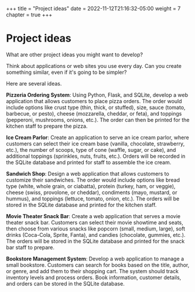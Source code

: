 +++
title = "Project ideas"
date = 2022-11-12T21:16:32-05:00
weight = 7
chapter = true
+++

# Project ideas

What are other project ideas you might want to develop?

Think about applications or web sites you use every day.
Can you create something similar, even if it's going to be simpler?

Here are several ideas.

**Pizzeria Ordering System**:
Using Python, Flask, and SQLite, develop a web application that allows customers to place pizza orders.
The order would include options like crust type (thin, thick, or stuffed), size, sauce (tomato, barbecue, or pesto),
cheese (mozzarella, cheddar, or feta), and toppings (pepperoni, mushrooms, onions, etc.).
The order can then be printed for the kitchen staff to prepare the pizza.

**Ice Cream Parlor**:
Create an application to serve an ice cream parlor, where customers can select their ice cream base
(vanilla, chocolate, strawberry, etc.), the number of scoops, type of cone (waffle, sugar, or cake),
and additional toppings (sprinkles, nuts, fruits, etc.).
Orders will be recorded in the SQLite database and printed for staff to assemble the ice cream.

**Sandwich Shop**:
Design a web application that allows customers to customize their sandwiches.
The order would include options like bread type (white, whole grain, or ciabatta), protein (turkey, ham, or veggie),
cheese (swiss, provolone, or cheddar), condiments (mayo, mustard, or hummus), and toppings (lettuce, tomato, onion, etc.).
The orders will be stored in the SQLite database and printed for the kitchen staff.

**Movie Theater Snack Bar**:
Create a web application that serves a movie theater snack bar. Customers can select their movie showtime and seats,
then choose from various snacks like popcorn (small, medium, large), soft drinks (Coca-Cola, Sprite, Fanta), and candies (chocolate, gummies, etc.).
The orders will be stored in the SQLite database and printed for the snack bar staff to prepare.

**Bookstore Management System**:
Develop a web application to manage a small bookstore. Customers can search for books based on the title, author, or genre,
and add them to their shopping cart. The system should track inventory levels and process orders.
Book information, customer details, and orders can be stored in the SQLite database.

